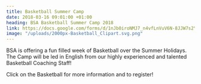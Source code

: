 ```yaml
---
title: Basketball Summer Camp
date: 2018-03-16 09:01:00 +01:00
heading: BSA Basketball Summer Camp 2018
link: https://docs.google.com/forms/d/1nJb0iroNMJ7_n4vfLnVuV6N-8JJW7s2YMihymotNSr0/edit
image: "/uploads/2000px-Basketball_Clipart.svg.png"
---
```


BSA is offering a fun filled week of Basketball over the Summer Holidays. The Camp will be led in English from our highly experienced and talented Basketball Coaching Staff!

Click on the Basketball for more information and to register!